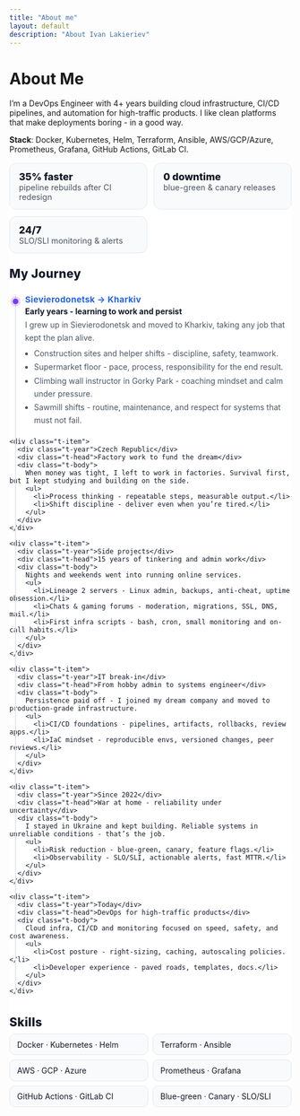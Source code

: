 ```yaml
---
title: "About me"
layout: default
description: "About Ivan Lakieriev"
---
```


# About Me

I’m a DevOps Engineer with 4+ years building cloud infrastructure, CI/CD pipelines, and automation for high-traffic products. I like clean platforms that make deployments boring - in a good way.

**Stack**: Docker, Kubernetes, Helm, Terraform, Ansible, AWS/GCP/Azure, Prometheus, Grafana, GitHub Actions, GitLab CI.

<style>
  /* SCOPED THEME — only inside .about-scope */
  .about-scope{
    --bg:#ffffff;
    --fg:#111827;
    --muted:#4b5563;
    --line:#e5e7eb;
    --accent:#2563eb;
    --accent-2:#7c3aed;
    --card:#f9fafb;
  }
  :where(html[data-theme="dark"]) .about-scope{
    --bg:#0b0e14; --fg:#e6e6e6; --muted:#9aa3b2;
    --line:#1f2733; --accent:#6ea8fe; --accent-2:#9b8cff; --card:#111827;
  }
  @media (prefers-color-scheme: dark){
    /* fallback if нет data-theme */
    .about-scope:not(:where(html[data-theme])){
      --bg:#0b0e14; --fg:#e6e6e6; --muted:#9aa3b2;
      --line:#1f2733; --accent:#6ea8fe; --accent-2:#9b8cff; --card:#111827;
    }
  }

  .about-scope{ background:var(--bg); color:var(--fg); }

  /* Metrics */
  .about-scope .metrics{ display:grid; gap:.75rem; grid-template-columns:repeat(auto-fit,minmax(200px,1fr)); margin:1rem 0 1.5rem }
  .about-scope .metric{ border:1px solid var(--line); background:var(--card); border-radius:.75rem; padding:.8rem 1rem }
  .about-scope .metric .n{ font-weight:800; font-size:1.1rem }
  .about-scope .metric .t{ color:var(--muted); font-size:.9rem }

  /* Section title */
  .about-scope .section-title{ font-weight:800; letter-spacing:.02em; margin:1.25rem 0 .5rem }

  /* Timeline */
  .about-scope .timeline{ position:relative; margin:1.5rem 0 2.25rem }
  .about-scope .timeline::before{ content:""; position:absolute; left:10px; top:0; bottom:0; width:2px; background:var(--line) }
  .about-scope .t-item{ position:relative; margin:0 0 1.25rem 0; padding-left:1.75rem }
  .about-scope .t-item::before{
    content:""; position:absolute; left:6px; top:.55rem; width:10px; height:10px; border-radius:999px;
    background:var(--accent-2); box-shadow:0 0 0 4px color-mix(in srgb, var(--accent-2), transparent 80%);
  }
  .about-scope .t-year{ font-weight:700; color:var(--accent); font-size:.95rem; letter-spacing:.02em }
  .about-scope .t-head{ font-weight:700; margin:.2rem 0 .35rem 0 }
  .about-scope .t-body{ color:var(--muted); line-height:1.6 }
  .about-scope .t-body ul{ margin:.35rem 0 0 0; padding-left:1rem }
  .about-scope .t-body li{ margin:.15rem 0 }

  /* Skills */
  .about-scope .skills{ display:grid; gap:.5rem; grid-template-columns:repeat(auto-fit,minmax(200px,1fr)) }
  .about-scope .badge{ border:1px solid var(--line); background:var(--card); padding:.6rem .8rem; border-radius:.6rem }
</style>

<section class="about-scope">

  <div class="metrics">
    <div class="metric"><div class="n">35% faster</div><div class="t">pipeline rebuilds after CI redesign</div></div>
    <div class="metric"><div class="n">0 downtime</div><div class="t">blue-green & canary releases</div></div>
    <div class="metric"><div class="n">24/7</div><div class="t">SLO/SLI monitoring & alerts</div></div>
  </div>

  <h2 class="section-title">My Journey</h2>

  <div class="timeline">
    <div class="t-item">
      <div class="t-year">Sievierodonetsk → Kharkiv</div>
      <div class="t-head">Early years - learning to work and persist</div>
      <div class="t-body">
        I grew up in Sievierodonetsk and moved to Kharkiv, taking any job that kept the plan alive.
        <ul>
          <li>Construction sites and helper shifts - discipline, safety, teamwork.</li>
          <li>Supermarket floor - pace, process, responsibility for the end result.</li>
          <li>Climbing wall instructor in Gorky Park - coaching mindset and calm under pressure.</li>
          <li>Sawmill shifts - routine, maintenance, and respect for systems that must not fail.</li>
        </ul>
      </div>
    </div>

    <div class="t-item">
      <div class="t-year">Czech Republic</div>
      <div class="t-head">Factory work to fund the dream</div>
      <div class="t-body">
        When money was tight, I left to work in factories. Survival first, but I kept studying and building on the side.
        <ul>
          <li>Process thinking - repeatable steps, measurable output.</li>
          <li>Shift discipline - deliver even when you’re tired.</li>
        </ul>
      </div>
    </div>

    <div class="t-item">
      <div class="t-year">Side projects</div>
      <div class="t-head">15 years of tinkering and admin work</div>
      <div class="t-body">
        Nights and weekends went into running online services.
        <ul>
          <li>Lineage 2 servers - Linux admin, backups, anti-cheat, uptime obsession.</li>
          <li>Chats & gaming forums - moderation, migrations, SSL, DNS, mail.</li>
          <li>First infra scripts - bash, cron, small monitoring and on-call habits.</li>
        </ul>
      </div>
    </div>

    <div class="t-item">
      <div class="t-year">IT break-in</div>
      <div class="t-head">From hobby admin to systems engineer</div>
      <div class="t-body">
        Persistence paid off - I joined my dream company and moved to production-grade infrastructure.
        <ul>
          <li>CI/CD foundations - pipelines, artifacts, rollbacks, review apps.</li>
          <li>IaC mindset - reproducible envs, versioned changes, peer reviews.</li>
        </ul>
      </div>
    </div>

    <div class="t-item">
      <div class="t-year">Since 2022</div>
      <div class="t-head">War at home - reliability under uncertainty</div>
      <div class="t-body">
        I stayed in Ukraine and kept building. Reliable systems in unreliable conditions - that’s the job.
        <ul>
          <li>Risk reduction - blue-green, canary, feature flags.</li>
          <li>Observability - SLO/SLI, actionable alerts, fast MTTR.</li>
        </ul>
      </div>
    </div>

    <div class="t-item">
      <div class="t-year">Today</div>
      <div class="t-head">DevOps for high-traffic products</div>
      <div class="t-body">
        Cloud infra, CI/CD and monitoring focused on speed, safety, and cost awareness.
        <ul>
          <li>Cost posture - right-sizing, caching, autoscaling policies.</li>
          <li>Developer experience - paved roads, templates, docs.</li>
        </ul>
      </div>
    </div>
  </div>

  <h2 class="section-title">Skills</h2>
  <div class="skills">
    <div class="badge">Docker · Kubernetes · Helm</div>
    <div class="badge">Terraform · Ansible</div>
    <div class="badge">AWS · GCP · Azure</div>
    <div class="badge">Prometheus · Grafana</div>
    <div class="badge">GitHub Actions · GitLab CI</div>
    <div class="badge">Blue-green · Canary · SLO/SLI</div>
  </div>

</section>
